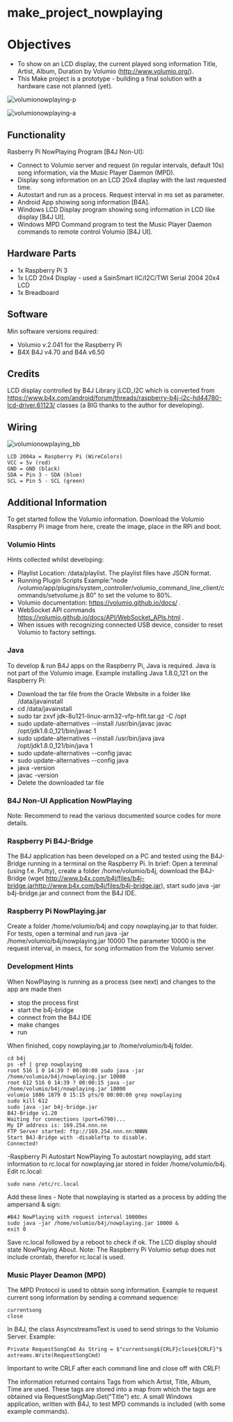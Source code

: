 # make_project_nowplaying
# Objectives
* To show on an LCD display, the current played song information Title, Artist, Album, Duration by Volumio (http://www.volumio.org/).
* This Make project is a prototype - building a final solution with a hardware case not planned (yet).

![volumionowplaying-p](https://user-images.githubusercontent.com/47274144/52941292-b6eb4c80-3368-11e9-82fe-24bb5baf4868.png)

![volumionowplaying-a](https://user-images.githubusercontent.com/47274144/52941291-b6eb4c80-3368-11e9-8ede-d3680569ec95.png)

## Functionality
Rasberry Pi NowPlaying Program [B4J Non-UI]:
* Connect to Volumio server and request (in regular intervals, default 10s) song information, via the Music Player Daemon (MPD).
* Display song information on an LCD 20x4 display with the last requested time.
* Autostart and run as a process. Request interval in ms set as parameter.
* Android App showing song information [B4A].
* Windows LCD Display program showing song information in LCD like display [B4J UI].
* Windows MPD Command program to test the Music Player Daemon commands to remote control Volumio [B4J UI].

## Hardware Parts
* 1x Raspberry Pi 3
* 1x LCD 20x4 Display - used a SainSmart IIC/I2C/TWI Serial 2004 20x4 LCD
* 1x Breadboard

## Software
Min software versions required:
* Volumio v.2.041 for the Raspberry Pi
* B4X B4J v4.70 and B4A v6.50

## Credits
LCD display controlled by B4J Library jLCD_I2C which is converted from https://www.b4x.com/android/forum/threads/raspberry-b4j-i2c-hd44780-lcd-driver.61123/ classes (a BIG thanks to the author for developing).

## Wiring
![volumionowplaying_bb](https://user-images.githubusercontent.com/47274144/52941289-b652b600-3368-11e9-88bf-78a0b6c04a6c.png)
```
LCD 2004a = Raspberry Pi (WireColors)
VCC = 5v (red)
GND = GND (black)
SDA = Pin 3 - SDA (blue)
SCL = Pin 5 - SCL (green)
```
## Additional Information
To get started follow the Volumio information.
Download the Volumio Raspberry Pi image from here, create the image, place in the RPi and boot.

### Volumio Hints
Hints collected whilst developing:
* Playlist Location: /data/playlist. The playlist files have JSON format.
* Running Plugin Scripts Example:"node /volumio/app/plugins/system_controller/volumio_command_line_client/commands/setvolume.js 80" to set the volume to 80%.
* Volumio documentation: https://volumio.github.io/docs/ .
* WebSocket API commands https://volumio.github.io/docs/API/WebSocket_APIs.html .
* When issues with recognizing connected USB device, consider to reset Volumio to factory settings.

### Java
To develop & run B4J apps on the Raspberry Pi, Java is required. Java is not part of the Volumio image.
Example installing Java 1.8.0_121 on the Raspberry Pi:
* Download the tar file from the Oracle Website in a folder like /data/javainstall
* cd /data/javainstall
* sudo tar zxvf jdk-8u121-linux-arm32-vfp-hflt.tar.gz -C /opt
* sudo update-alternatives --install /usr/bin/javac javac /opt/jdk1.8.0_121/bin/javac 1
* sudo update-alternatives --install /usr/bin/java java /opt/jdk1.8.0_121/bin/java 1
* sudo update-alternatives --config javac
* sudo update-alternatives --config java
* java -version
* javac -version
* Delete the downloaded tar file

### B4J Non-UI Application NowPlaying
Note: Recommend to read the various documented source codes for more details.

### Raspberry Pi B4J-Bridge
The B4J application has been developed on a PC and tested using the B4J-Bridge running in a terminal on the Raspberry Pi. In brief:
Open a terminal (using f.e. Putty), create a folder /home/volumio/b4j, download the B4J-Bridge (wget http://www.b4x.com/b4j/files/b4j-bridge.jarhttp://www.b4x.com/b4j/files/b4j-bridge.jar), start sudo java -jar b4j-bridge.jar and connect from the B4J IDE.

### Raspberry Pi NowPlaying.jar
Create a folder /home/volumio/b4j and copy nowplaying.jar to that folder.
For tests, open a terminal and run java -jar /home/volumio/b4j/nowplaying.jar 10000
The parameter 10000 is the request interval, in msecs, for song information from the Volumio server.

### Development Hints
When NowPlaying is running as a process (see next) and changes to the app are made then
* stop the process first
* start the b4j-bridge
* connect from the B4J IDE
* make changes
* run

When finished, copy nowplaying.jar to /home/volumio/b4j folder.

```
cd b4j
ps -ef | grep nowplaying
root 516 1 0 14:39 ? 00:00:00 sudo java -jar /home/volumio/b4j/nowplaying.jar 10000
root 612 516 0 14:39 ? 00:00:15 java -jar /home/volumio/b4j/nowplaying.jar 10000
volumio 1886 1879 0 15:15 pts/0 00:00:00 grep nowplaying
sudo kill 612
sudo java -jar b4j-bridge.jar
B4J-Bridge v1.20
Waiting for connections (port=6790)...
My IP address is: 169.254.nnn.nn
FTP Server started: ftp://169.254.nnn.nn:NNNN
Start B4J-Bridge with -disableftp to disable.
Connected!
```

-Raspberry Pi Autostart NowPlaying
To autostart nowplaying, add start information to rc.local for nowplaying.jar stored in folder /home/volumio/b4j.
Edit rc.local:
```
sudo nano /etc/rc.local
```

Add these lines - Note that nowplaying is started as a process by adding the ampersand & sign:

```
#B4J NowPlaying with request interval 10000ms
sudo java -jar /home/volumio/b4j/nowplaying.jar 10000 &
exit 0
```

Save rc.local followed by a reboot to check if ok.
The LCD display should state NowPlaying About.
Note: The Raspberry Pi Volumio setup does not include crontab, therefor rc.local is used.

### Music Player Deamon (MPD)
The MPD Protocol is used to obtain song information.
Example to request current song information by sending a command sequence:
```
currentsong
close
```
In B4J, the class AsyncstreamsText is used to send strings to the Volumio Server.
Example:
```
Private RequestSongCmd As String = $"currentsong${CRLF}close${CRLF}"$
astreams.Write(RequestSongCmd)
```

Important to write CRLF after each command line and close off with CRLF!

The information returned contains Tags from which Artist, Title, Album, Time are used.
These tags are stored into a map from which the tags are obtained via RequestSongMap.Get("Title") etc.
A small Windows application, written with B4J, to test MPD commands is included (with some example commands).


